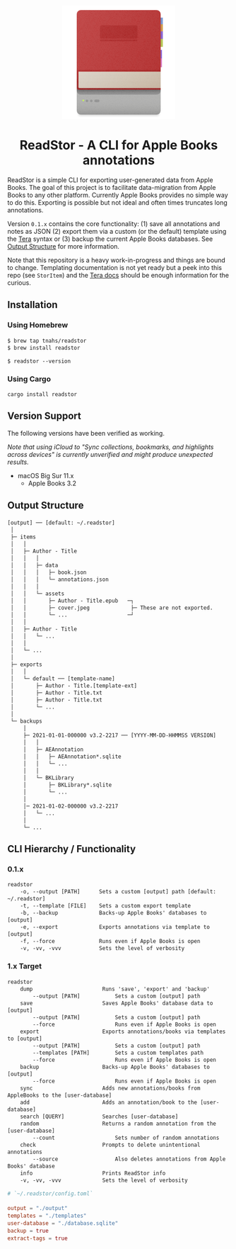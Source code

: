 <p align="center"><img src="./extra/logo/logo-256.png"></p>
<h1 align="center">ReadStor - A CLI for Apple Books annotations</h1>

ReadStor is a simple CLI for exporting user-generated data from Apple Books. The goal of this project is to facilitate data-migration from Apple Books to any other platform. Currently Apple Books provides no simple way to do this. Exporting is possible but not ideal and often times truncates long annotations.

Version `0.1.x` contains the core functionality: (1) save all annotations and notes as JSON (2) export them via a custom (or the default) template using the [Tera](https://tera.netlify.app/) syntax or (3) backup the current Apple Books databases. See [Output Structure](#output-structure) for more information.

Note that this repository is a heavy work-in-progress and things are bound to change. Templating documentation is not yet ready but a peek into this repo (see `StorItem`) and the [Tera docs](https://tera.netlify.app/docs/) should be enough information for the curious.

## Installation

### Using Homebrew

```console
$ brew tap tnahs/readstor
$ brew install readstor
```

```console
$ readstor --version
```

### Using Cargo

```console
cargo install readstor
```

## Version Support

The following versions have been verified as working.

_Note that using iCloud to "Sync collections, bookmarks, and highlights across devices" is currently unverified and might produce unexpected results._

- macOS Big Sur 11.x
    - Apple Books 3.2

## Output Structure

```plaintext
[output] ── [default: ~/.readstor]
 │
 ├─ items
 │   │
 │   ├─ Author - Title
 │   │   │
 │   │   ├─ data
 │   │   │   ├─ book.json
 │   │   │   └─ annotations.json
 │   │   │
 │   │   └─ assets
 │   │       ├─ Author - Title.epub   ─┐
 │   │       ├─ cover.jpeg             ├─ These are not exported.
 │   │       └─ ...                   ─┘
 │   │
 │   ├─ Author - Title
 │   │   └─ ...
 │   │
 │   └─ ...
 │
 ├─ exports
 │   │  
 │   └─ default ── [template-name]
 │       ├─ Author - Title.[template-ext]
 │       ├─ Author - Title.txt
 │       ├─ Author - Title.txt
 │       └─ ...
 │   
 └─ backups
     │   
     ├─ 2021-01-01-000000 v3.2-2217 ── [YYYY-MM-DD-HHMMSS VERSION]
     │   │
     │   ├─ AEAnnotation
     │   │   ├─ AEAnnotation*.sqlite
     │   │   └─ ...
     │   │
     │   └─ BKLibrary
     │       ├─ BKLibrary*.sqlite
     │       └─ ...
     │
     │─ 2021-01-02-000000 v3.2-2217
     │   └─ ...
     │
     └─ ...
```

## CLI Hierarchy / Functionality

### 0.1.x

``` plaintext
readstor
    -o, --output [PATH]      Sets a custom [output] path [default: ~/.readstor]
    -t, --template [FILE]    Sets a custom export template
    -b, --backup             Backs-up Apple Books' databases to [output]
    -e, --export             Exports annotations via template to [output]
    -f, --force              Runs even if Apple Books is open
    -v, -vv, -vvv            Sets the level of verbosity
```

### 1.x Target

``` plaintext
readstor
    dump                      Runs 'save', 'export' and 'backup'
        --output [PATH]           Sets a custom [output] path 
    save                      Saves Apple Books' database data to [output]
        --output [PATH]           Sets a custom [output] path 
        --force                   Runs even if Apple Books is open
    export                    Exports annotations/books via templates to [output]
        --output [PATH]           Sets a custom [output] path 
        --templates [PATH]        Sets a custom templates path
        --force                   Runs even if Apple Books is open
    backup                    Backs-up Apple Books' databases to [output]
        --force                   Runs even if Apple Books is open
    sync                      Adds new annotations/books from AppleBooks to the [user-database]
    add                       Adds an annotation/book to the [user-database]
    search [QUERY]            Searches [user-database]
    random                    Returns a random annotation from the [user-database]
        --count                   Sets number of random annotations
    check                     Prompts to delete unintentional annotations
        --source                  Also deletes annotations from Apple Books' database
    info                      Prints ReadStor info
    -v, -vv, -vvv             Sets the level of verbosity
```

```toml
# `~/.readstor/config.toml`

output = "./output"
templates = "./templates"
user-database = "./database.sqlite"
backup = true
extract-tags = true
```
